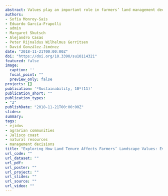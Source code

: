 ```yaml
---
abstract: Values play an important role in farmers’ land management decisions, becoming increasingly relevant when designing environmental policy. One key element that influences farming decisions is the land tenure under which farmers and their land are embedded, which represents different sets of rights for farmers. Therefore, the aim of this study was to elicit farmers’ values regarding the social and ecological attributes of the landscape, and determine how these values vary according to differences in land rights. We performed this exercise in the two most important land tenure systems in rural Mexico. We carried out a choice experiment to understand preferences for different landscape attributes such as vegetation cover, surface water, terrain slope, and type of property. Then, we probed how these preferences change according to the land rights that farmers hold. We found that surface water was consistently the most important landscape attribute. However, there were clear differences that were related to land rights for some values, such as for example, vegetation cover. Institutional mechanisms such as boundary rules and conflicting values are part of the explanation of these differences. These results provide a bridge to understanding farmers’ management decisions, and in the future, improving sustainable development.
authors:
- Sofía Monroy-Sais
- Eduardo García-Frapolli
- admin
- Margaret Skutsch
- Alejandro Casas
- Peter Rijnaldus Wilhelmus Gerritsen
- David González-Jiménez
date: "2018-11-21T00:00:00Z"
doi: "https://doi.org/10.3390/su10114321"
featured: false
image:
  caption: ''
  focal_point: ""
  preview_only: false
projects: []
publication: '*Sustainability, 10*(11)'
publication_short: ""
publication_types:
- "2"
publishDate: "2018-11-21T00:00:00Z"
slides: 
summary: 
tags:
- ejidos
- agrarian communities
- Jalisco coast
- natural resources
- management decisions
title: "Exploring How Land Tenure Affects Farmers’ Landscape Values: Evidence from a Choice Experiment"
url_code: ""
url_dataset: ""
url_pdf: 
url_poster: ""
url_project: ""
url_slides: ""
url_source: ""
url_video: ""
---
```

